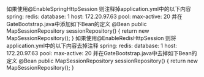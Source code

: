 如果使用@EnableSpringHttpSession
则注释掉application.yml中的以下内容
spring:
    redis:
        database: 1
        host: 172.20.97.63
        pool:
            max-active: 20
并在GateBootstrap.java中添加如下Bean的定义
@Bean
public MapSessionRepository sessionRepository() {
        return new MapSessionRepository();
}
如果使用@EnableRedisHttpSession
则将application.yml中的以下内容去掉注释
spring:
    redis:
        database: 1
        host: 172.20.97.63
        pool:
            max-active: 20
并在GateBootstrap.java中去掉如下Bean的定义
@Bean
public MapSessionRepository sessionRepository() {
        return new MapSessionRepository();
}